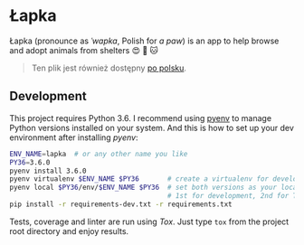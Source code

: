 # Łapka

Łapka (pronounce as _ˈwapka_, Polish for _a paw_) is an app to help browse and
adopt animals from shelters :heart_eyes: :dog: :cat:

> Ten plik jest również dostępny [po polsku](README_pl.md).


## Development

This project requires Python 3.6. I recommend using [pyenv](https://github.com/yyuu/pyenv)
to manage Python versions installed on your system. And this is how to set up
your dev environment after installing _pyenv_:

```bash
ENV_NAME=lapka  # or any other name you like
PY36=3.6.0
pyenv install 3.6.0
pyenv virtualenv $ENV_NAME $PY36       # create a virtualenv for development
pyenv local $PY36/env/$ENV_NAME $PY36  # set both versions as your local Python
                                       # 1st for development, 2nd for Tox
pip install -r requirements-dev.txt -r requirements.txt
```

Tests, coverage and linter are run using _Tox_. Just type `tox` from the
project root directory and enjoy results.
